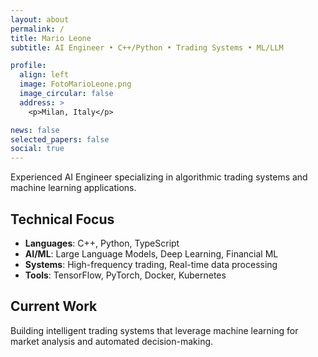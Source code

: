 ```yaml
---
layout: about
permalink: /
title: Mario Leone
subtitle: AI Engineer • C++/Python • Trading Systems • ML/LLM

profile:
  align: left
  image: FotoMarioLeone.png
  image_circular: false
  address: >
    <p>Milan, Italy</p>

news: false
selected_papers: false
social: true
---
```


Experienced AI Engineer specializing in algorithmic trading systems and machine learning applications. 

## Technical Focus
- **Languages**: C++, Python, TypeScript
- **AI/ML**: Large Language Models, Deep Learning, Financial ML
- **Systems**: High-frequency trading, Real-time data processing
- **Tools**: TensorFlow, PyTorch, Docker, Kubernetes

## Current Work
Building intelligent trading systems that leverage machine learning for market analysis and automated decision-making.
